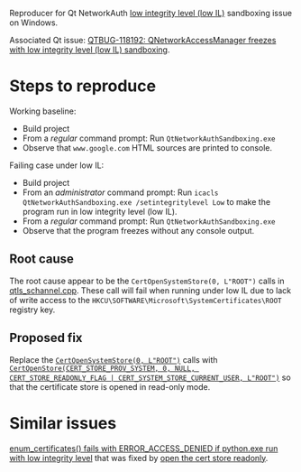 Reproducer for Qt NetworkAuth [low integrity level (low IL)](https://learn.microsoft.com/en-us/previous-versions/dotnet/articles/bb625960(v=msdn.10)) sandboxing issue on Windows.

Associated Qt issue: [QTBUG-118192: QNetworkAccessManager freezes with low integrity level (low IL) sandboxing](https://bugreports.qt.io/browse/QTBUG-118192).

# Steps to reproduce
Working baseline:
* Build project
* From a _regular_ command prompt: Run `QtNetworkAuthSandboxing.exe`
* Observe that `www.google.com` HTML sources are printed to console.

Failing case under low IL:
* Build project
* From an _administrator_ command prompt: Run `icacls QtNetworkAuthSandboxing.exe /setintegritylevel Low` to make the program run in low integrity level (low IL).
* From a _regular_ command prompt: Run `QtNetworkAuthSandboxing.exe`
* Observe that the program freezes without any console output.


## Root cause
The root cause appear to be the `CertOpenSystemStore(0, L"ROOT")` calls in [qtls_schannel.cpp](https://github.com/qt/qtbase/blob/6.6/src/plugins/tls/schannel/qtls_schannel.cpp). These call will fail when running under low IL due to lack of write access to the `HKCU\SOFTWARE\Microsoft\SystemCertificates\ROOT` registry key.


## Proposed fix
Replace the [`CertOpenSystemStore(0, L"ROOT")`](https://learn.microsoft.com/en-us/windows/win32/api/wincrypt/nf-wincrypt-certopensystemstorew) calls with [`CertOpenStore(CERT_STORE_PROV_SYSTEM, 0, NULL, CERT_STORE_READONLY_FLAG | CERT_SYSTEM_STORE_CURRENT_USER, L"ROOT")`](https://learn.microsoft.com/en-us/windows/win32/api/wincrypt/nf-wincrypt-certopenstore) so that the certificate store is opened in read-only mode.


# Similar issues
[enum_certificates() fails with ERROR_ACCESS_DENIED if python.exe run with low integrity level](https://github.com/python/cpython/issues/70127) that was fixed by [open the cert store readonly](https://hg.python.org/cpython/rev/3cddcf471c70).
